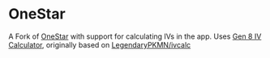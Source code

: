 # OneStar
A Fork of [OneStar](https://github.com/rusted-coil/OneStar) with support for calculating IVs in the app.
Uses [Gen 8 IV Calculator](https://github.com/PhonicCanine/PokemonGen8IVCalculator), originally based on [LegendaryPKMN/ivcalc](https://github.com/LegendaryPKMN/ivcalc)
